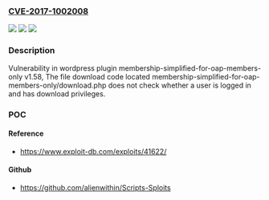 ### [CVE-2017-1002008](https://cve.mitre.org/cgi-bin/cvename.cgi?name=CVE-2017-1002008)
![](https://img.shields.io/static/v1?label=Product&message=membership-simplified-for-oap-members-only&color=blue)
![](https://img.shields.io/static/v1?label=Version&message=%3C%201.58%20&color=brighgreen)
![](https://img.shields.io/static/v1?label=Vulnerability&message=Path%20Traversal&color=brighgreen)

### Description

Vulnerability in wordpress plugin membership-simplified-for-oap-members-only v1.58, The file download code located membership-simplified-for-oap-members-only/download.php does not check whether a user is logged in and has download privileges.

### POC

#### Reference
- https://www.exploit-db.com/exploits/41622/

#### Github
- https://github.com/alienwithin/Scripts-Sploits

